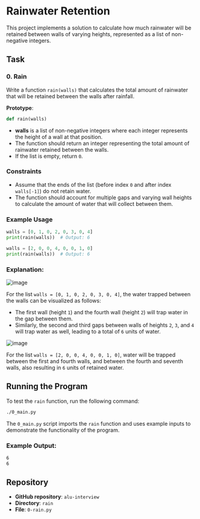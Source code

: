 
# Rainwater Retention

This project implements a solution to calculate how much rainwater will be retained between walls of varying heights, represented as a list of non-negative integers.

## Task

### 0. Rain

Write a function `rain(walls)` that calculates the total amount of rainwater that will be retained between the walls after rainfall.

**Prototype**:
```python
def rain(walls)
```

- **walls** is a list of non-negative integers where each integer represents the height of a wall at that position.
- The function should return an integer representing the total amount of rainwater retained between the walls.
- If the list is empty, return `0`.

### Constraints
- Assume that the ends of the list (before index `0` and after index `walls[-1]`) do not retain water.
- The function should account for multiple gaps and varying wall heights to calculate the amount of water that will collect between them.

### Example Usage

```python
walls = [0, 1, 0, 2, 0, 3, 0, 4]
print(rain(walls))  # Output: 6

walls = [2, 0, 0, 4, 0, 0, 1, 0]
print(rain(walls))  # Output: 6
```

### Explanation:

![image](https://github.com/user-attachments/assets/4ec51082-650b-4e7a-81ec-5cde618325db)

For the list `walls = [0, 1, 0, 2, 0, 3, 0, 4]`, the water trapped between the walls can be visualized as follows:

- The first wall (height `1`) and the fourth wall (height `2`) will trap water in the gap between them.
- Similarly, the second and third gaps between walls of heights `2`, `3`, and `4` will trap water as well, leading to a total of `6` units of water.


![image](https://github.com/user-attachments/assets/7e955c00-123d-4b90-9164-1e573d5b7866)

For the list `walls = [2, 0, 0, 4, 0, 0, 1, 0]`, water will be trapped between the first and fourth walls, and between the fourth and seventh walls, also resulting in `6` units of retained water.

## Running the Program

To test the `rain` function, run the following command:

```bash
./0_main.py
```

The `0_main.py` script imports the `rain` function and uses example inputs to demonstrate the functionality of the program.

### Example Output:
```bash
6
6
```

## Repository

- **GitHub repository**: `alu-interview`
- **Directory**: `rain`
- **File**: `0-rain.py`